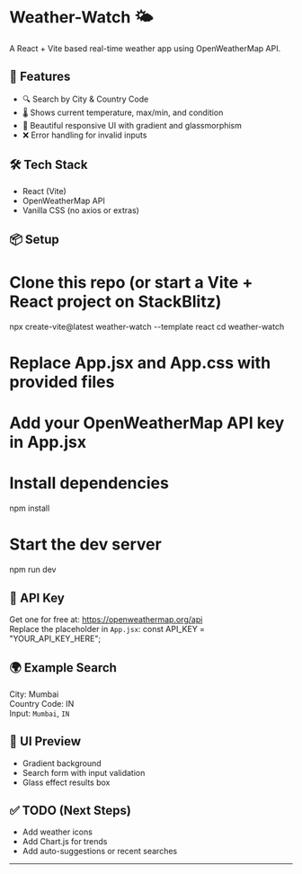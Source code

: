 # Weather-Watch 🌤
A React + Vite based real-time weather app using OpenWeatherMap API.

## 🚀 Features
- 🔍 Search by City & Country Code
- 🌡️ Shows current temperature, max/min, and condition
- 🎨 Beautiful responsive UI with gradient and glassmorphism
- ❌ Error handling for invalid inputs

## 🛠️ Tech Stack
- React (Vite)
- OpenWeatherMap API
- Vanilla CSS (no axios or extras)

## 📦 Setup

# Clone this repo (or start a Vite + React project on StackBlitz)
npx create-vite@latest weather-watch --template react
cd weather-watch

# Replace App.jsx and App.css with provided files
# Add your OpenWeatherMap API key in App.jsx

# Install dependencies
npm install

# Start the dev server
npm run dev

## 🔑 API Key
Get one for free at: https://openweathermap.org/api  
Replace the placeholder in `App.jsx`:
const API_KEY = "YOUR_API_KEY_HERE";

## 🌍 Example Search
City: Mumbai  
Country Code: IN  
Input: `Mumbai`, `IN`

## 📸 UI Preview
- Gradient background
- Search form with input validation
- Glass effect results box

## ✅ TODO (Next Steps)
- Add weather icons
- Add Chart.js for trends
- Add auto-suggestions or recent searches

---
